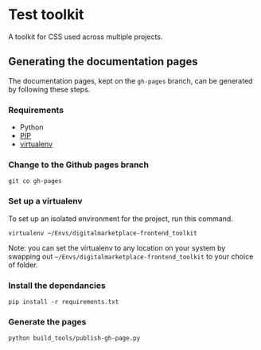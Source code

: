# Test toolkit

A toolkit for CSS used across multiple projects.

## Generating the documentation pages

The documentation pages, kept on the `gh-pages` branch, can be generated by following these steps.

### Requirements

- Python
- [PIP](https://pip.pypa.io/en/latest/)
- [virtualenv](https://virtualenv.pypa.io/en/latest/)

### Change to the Github pages branch

```
git co gh-pages
```

### Set up a virtualenv

To set up an isolated environment for the project, run this command.

```
virtualenv ~/Envs/digitalmarketplace-frontend_toolkit
```

Note: you can set the virtualenv to any location on your system by swapping out `~/Envs/digitalmarketplace-frontend_toolkit` to your choice of folder.

### Install the dependancies

```
pip install -r requirements.txt
```

### Generate the pages

```
python build_tools/publish-gh-page.py
```

